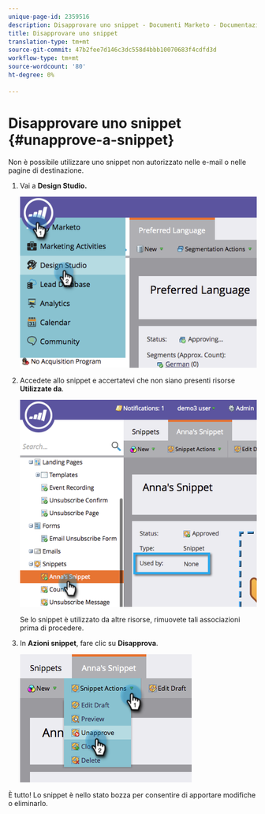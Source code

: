 ```yaml
---
unique-page-id: 2359516
description: Disapprovare uno snippet - Documenti Marketo - Documentazione prodotto
title: Disapprovare uno snippet
translation-type: tm+mt
source-git-commit: 47b2fee7d146c3dc558d4bbb10070683f4cdfd3d
workflow-type: tm+mt
source-wordcount: '80'
ht-degree: 0%

---
```



# Disapprovare uno snippet {#unapprove-a-snippet}

Non è possibile utilizzare uno snippet non autorizzato nelle e-mail o nelle pagine di destinazione.

1. Vai a **Design Studio.**

   ![](assets/image2014-9-16-10-3a41-3a18.png)

1. Accedete allo snippet e accertatevi che non siano presenti risorse **Utilizzate da**.

   ![](assets/image2014-9-16-10-3a41-3a27.png)

   Se lo snippet è utilizzato da altre risorse, rimuovete tali associazioni prima di procedere.

1. In **Azioni snippet**, fare clic su **Disapprova**.

   ![](assets/image2014-9-16-10-3a41-3a54.png)

È tutto! Lo snippet è nello stato bozza per consentire di apportare modifiche o eliminarlo.

